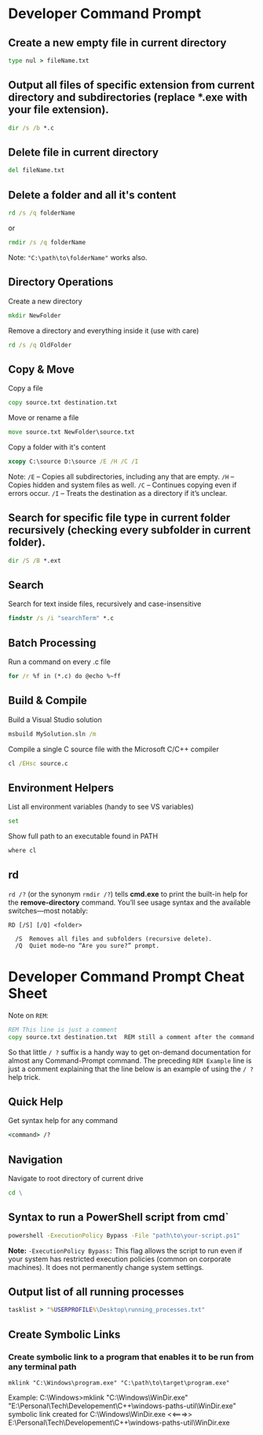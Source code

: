 # Developer Command Prompt

## Create a new empty file in current directory

```cmd
type nul > fileName.txt
```

## Output all files of specific extension from current directory and subdirectories (replace \*.exe with your file extension).

```cmd
dir /s /b *.c
```

## Delete file in current directory

```cmd
del fileName.txt
```

## Delete a folder and all it's content

```cmd
rd /s /q folderName
```

or

```cmd
rmdir /s /q folderName
```

Note: `"C:\path\to\folderName"` works also.

## Directory Operations

Create a new directory

```cmd
mkdir NewFolder
```

Remove a directory and everything inside it (use with care)

```cmd
rd /s /q OldFolder
```

## Copy & Move

Copy a file

```cmd
copy source.txt destination.txt
```

Move or rename a file

```cmd
move source.txt NewFolder\source.txt
```

Copy a folder with it's content

```cmd
xcopy C:\source D:\source /E /H /C /I
```

Note:
`/E` – Copies all subdirectories, including any that are empty.
`/H` – Copies hidden and system files as well.
`/C` – Continues copying even if errors occur.
`/I` – Treats the destination as a directory if it’s unclear.

## Search for specific file type in current folder recursively (checking every subfolder in current folder).

```cmd
dir /S /B *.ext
```

## Search

Search for text inside files, recursively and case-insensitive

```cmd
findstr /s /i "searchTerm" *.c
```

## Batch Processing

Run a command on every .c file

```cmd
for /r %f in (*.c) do @echo %~ff
```

## Build & Compile

Build a Visual Studio solution

```cmd
msbuild MySolution.sln /m
```

Compile a single C source file with the Microsoft C/C++ compiler

```cmd
cl /EHsc source.c
```

## Environment Helpers

List all environment variables (handy to see VS variables)

```cmd
set
```

Show full path to an executable found in PATH

```cmd
where cl
```

## rd

`rd /?` (or the synonym `rmdir /?`) tells **cmd.exe** to print the built-in help for the **remove-directory** command. You’ll see usage syntax and the available switches—most notably:

```
RD [/S] [/Q] <folder>

  /S  Removes all files and subfolders (recursive delete).
  /Q  Quiet mode—no “Are you sure?” prompt.
```

# Developer Command Prompt Cheat Sheet

Note on `REM`:

```cmd
REM This line is just a comment
copy source.txt destination.txt  REM still a comment after the command
```

So that little `/ ?` suffix is a handy way to get on-demand documentation for almost any Command-Prompt command.
The preceding `REM Example` line is just a comment explaining that the line below is an example of using the `/ ?` help trick.

## Quick Help

Get syntax help for any command

```cmd
<command> /?
```

## Navigation

Navigate to root directory of current drive

```cmd
cd \
```

## Syntax to run a PowerShell script from cmd`

```cmd
powershell -ExecutionPolicy Bypass -File "path\to\your-script.ps1"
```

**Note:** `-ExecutionPolicy Bypass:`
This flag allows the script to run even if your system has restricted execution policies (common on corporate machines). It does not permanently change system settings.

## Output list of all running processes

```cmd
tasklist > "%USERPROFILE%\Desktop\running_processes.txt"
```

## Create Symbolic Links

### Create symbolic link to a program that enables it to be run from any terminal path

```
mklink "C:\Windows\program.exe" "C:\path\to\target\program.exe"
```

Example:
C:\Windows>mklink "C:\Windows\WinDir.exe" "E:\Personal\Tech\Developement\C++\windows-paths-util\WinDir.exe"
symbolic link created for C:\Windows\WinDir.exe <<===>> E:\Personal\Tech\Developement\C++\windows-paths-util\WinDir.exe
